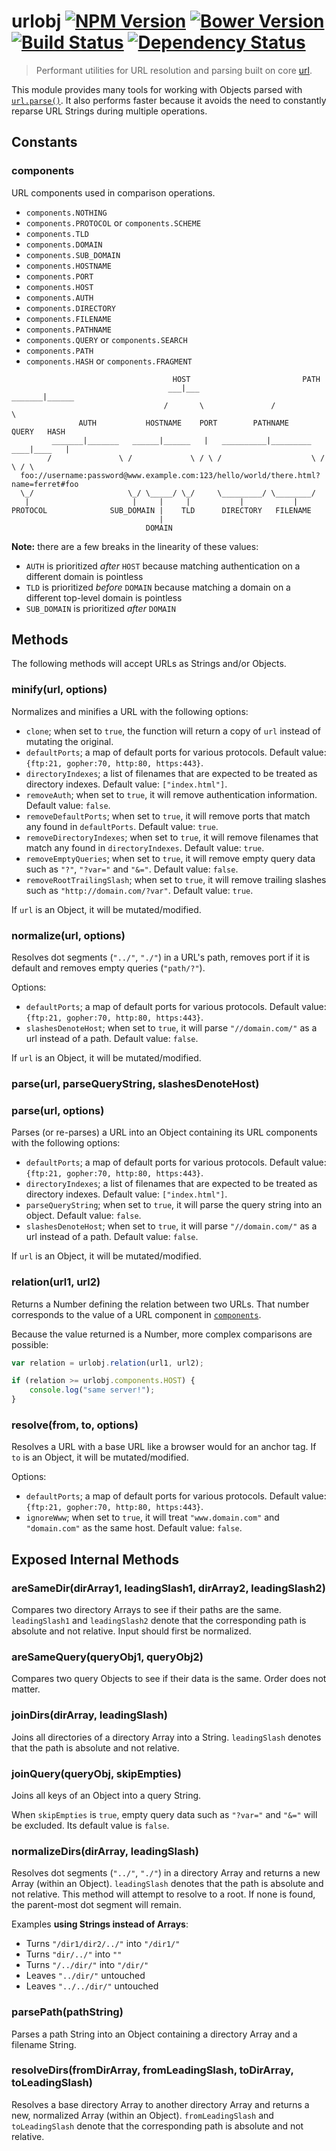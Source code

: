 # urlobj [![NPM Version][npm-image]][npm-url] [![Bower Version][bower-image]][bower-url] [![Build Status][travis-image]][travis-url] [![Dependency Status][david-image]][david-url]

> Performant utilities for URL resolution and parsing built on core [url](https://nodejs.org/api/url.html).

This module provides many tools for working with Objects parsed with [`url.parse()`](https://nodejs.org/api/url.html#url_url_parse_urlstr_parsequerystring_slashesdenotehost). It also performs faster because it avoids the need to constantly reparse URL Strings during multiple operations.

## Constants

### components

URL components used in comparison operations.

* `components.NOTHING`
* `components.PROTOCOL` or `components.SCHEME`
* `components.TLD`
* `components.DOMAIN`
* `components.SUB_DOMAIN`
* `components.HOSTNAME`
* `components.PORT`
* `components.HOST`
* `components.AUTH`
* `components.DIRECTORY`
* `components.FILENAME`
* `components.PATHNAME`
* `components.QUERY` or `components.SEARCH`
* `components.PATH`
* `components.HASH` or `components.FRAGMENT`

```
                                    HOST                         PATH
                                   ___|___                 _______|______
                                  /       \               /              \
               AUTH           HOSTNAME    PORT        PATHNAME          QUERY   HASH
         _______|_______   ______|______   |   __________|_________   ____|____   |
        /               \ /             \ / \ /                    \ /         \ / \
  foo://username:password@www.example.com:123/hello/world/there.html?name=ferret#foo
  \_/                     \_/ \_____/ \_/     \_________/ \________/
   |                       |     |     |           |           |
PROTOCOL              SUB_DOMAIN |    TLD      DIRECTORY   FILENAME
                                 |
                              DOMAIN
```

**Note:** there are a few breaks in the linearity of these values:

* `AUTH` is prioritized *after* `HOST` because matching authentication on a different domain is pointless
* `TLD` is prioritized *before* `DOMAIN` because matching a domain on a different top-level domain is pointless
* `SUB_DOMAIN` is prioritized *after* `DOMAIN`

## Methods

The following methods will accept URLs as Strings and/or Objects.

### minify(url, options)
Normalizes and minifies a URL with the following options:

* `clone`; when set to `true`, the function will return a copy of `url` instead of mutating the original.
* `defaultPorts`; a map of default ports for various protocols. Default value: `{ftp:21, gopher:70, http:80, https:443}`.
* `directoryIndexes`; a list of filenames that are expected to be treated as directory indexes. Default value: `["index.html"]`.
* `removeAuth`; when set to `true`, it will remove authentication information. Default value: `false`.
* `removeDefaultPorts`; when set to `true`, it will remove ports that match any found in `defaultPorts`. Default value: `true`.
* `removeDirectoryIndexes`; when set to `true`, it will remove filenames that match any found in `directoryIndexes`. Default value: `true`.
* `removeEmptyQueries`; when set to `true`, it will remove empty query data such as `"?"`, `"?var="` and `"&="`. Default value: `false`.
* `removeRootTrailingSlash`; when set to `true`, it will remove trailing slashes such as `"http://domain.com/?var"`. Default value: `true`.

If `url` is an Object, it will be mutated/modified.

### normalize(url, options)
Resolves dot segments (`"../"`, `"./"`) in a URL's path, removes port if it is default and removes empty queries (`"path/?"`).

Options:

* `defaultPorts`; a map of default ports for various protocols. Default value: `{ftp:21, gopher:70, http:80, https:443}`.
* `slashesDenoteHost`; when set to `true`, it will parse `"//domain.com/"` as a url instead of a path. Default value: `false`.

If `url` is an Object, it will be mutated/modified.

### parse(url, parseQueryString, slashesDenoteHost)
### parse(url, options)
Parses (or re-parses) a URL into an Object containing its URL components with the following options:

* `defaultPorts`; a map of default ports for various protocols. Default value: `{ftp:21, gopher:70, http:80, https:443}`.
* `directoryIndexes`; a list of filenames that are expected to be treated as directory indexes. Default value: `["index.html"]`.
* `parseQueryString`; when set to `true`, it will parse the query string into an object. Default value: `false`.
* `slashesDenoteHost`; when set to `true`, it will parse `"//domain.com/"` as a url instead of a path. Default value: `false`.

If `url` is an Object, it will be mutated/modified.

### relation(url1, url2)
Returns a Number defining the relation between two URLs. That number corresponds to the value of a URL component in [`components`](#components).

Because the value returned is a Number, more complex comparisons are possible:

```js
var relation = urlobj.relation(url1, url2);

if (relation >= urlobj.components.HOST) {
	console.log("same server!");
}
```

### resolve(from, to, options)
Resolves a URL with a base URL like a browser would for an anchor tag. If `to` is an Object, it will be mutated/modified.

Options:

* `defaultPorts`; a map of default ports for various protocols. Default value: `{ftp:21, gopher:70, http:80, https:443}`.
* `ignoreWww`; when set to `true`, it will treat `"www.domain.com"` and `"domain.com"` as the same host. Default value: `false`.

## Exposed Internal Methods

### areSameDir(dirArray1, leadingSlash1, dirArray2, leadingSlash2)
Compares two directory Arrays to see if their paths are the same. `leadingSlash1` and `leadingSlash2` denote that the corresponding path is absolute and not relative. Input should first be normalized.

### areSameQuery(queryObj1, queryObj2)
Compares two query Objects to see if their data is the same. Order does not matter.

### joinDirs(dirArray, leadingSlash)
Joins all directories of a directory Array into a String. `leadingSlash` denotes that the path is absolute and not relative.

### joinQuery(queryObj, skipEmpties)
Joins all keys of an Object into a query String.

When `skipEmpties` is `true`, empty query data such as `"?var="` and `"&="` will be excluded. Its default value is `false`.

### normalizeDirs(dirArray, leadingSlash)
Resolves dot segments (`"../"`, `"./"`) in a directory Array and returns a new Array (within an Object). `leadingSlash` denotes that the path is absolute and not relative. This method will attempt to resolve to a root. If none is found, the parent-most dot segment will remain.

Examples **using Strings instead of Arrays**:

* Turns `"/dir1/dir2/../"` into `"/dir1/"`
* Turns `"dir/../"` into `""`
* Turns `"/../dir/"` into `"/dir/"`
* Leaves `"../dir/"` untouched
* Leaves `"../../dir/"` untouched

### parsePath(pathString)
Parses a path String into an Object containing a directory Array and a filename String.

### resolveDirs(fromDirArray, fromLeadingSlash, toDirArray, toLeadingSlash)
Resolves a base directory Array to another directory Array and returns a new, normalized Array (within an Object). `fromLeadingSlash` and `toLeadingSlash` denote that the corresponding path is absolute and not relative.


[npm-image]: https://img.shields.io/npm/v/urlobj.svg
[npm-url]: https://npmjs.org/package/urlobj
[bower-image]: https://img.shields.io/bower/v/urlobj.svg
[bower-url]: https://github.com/stevenvachon/urlobj
[travis-image]: https://img.shields.io/travis/stevenvachon/urlobj.svg
[travis-url]: https://travis-ci.org/stevenvachon/urlobj
[david-image]: https://img.shields.io/david/stevenvachon/urlobj.svg
[david-url]: https://david-dm.org/stevenvachon/urlobj
